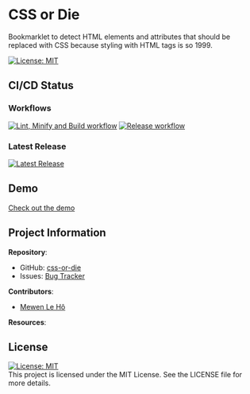 # CSS or Die

Bookmarklet to detect HTML elements and attributes that should be replaced with CSS because styling with HTML tags is so 1999.

[![License: MIT](https://img.shields.io/badge/License-MIT-yellow.svg)](./LICENSE)

## CI/CD Status

### Workflows
[![Lint, Minify and Build workflow](https://github.com/MewenLeHo/css-or-die/actions/workflows/lint-minify-build.yml/badge.svg)](https://github.com/MewenLeHo/css-or-die/actions/workflows/lint-minify.yml)
[![Release workflow](https://github.com/MewenLeHo/css-or-die/actions/workflows/release.yml/badge.svg)](https://github.com/MewenLeHo/css-or-die/actions/workflows/release.yml)

### Latest Release
[![Latest Release](https://img.shields.io/github/v/release/MewenLeHo/css-or-die?label=latest&style=flat)](https://github.com/MewenLeHo/css-or-die/releases/latest)

## Demo

[Check out the demo](https://mewenleho.github.io/css-or-die/)

## Project Information

**Repository**:
- GitHub: [css-or-die](https://github.com/MewenLeHo/css-or-die)
- Issues: [Bug Tracker](https://github.com/MewenLeHo/css-or-die/issues)

**Contributors**:
- [Mewen Le Hô](https://github.com/MewenLeHo)

**Resources**:


## License

[![License: MIT](https://img.shields.io/badge/License-MIT-yellow.svg)](./LICENSE)  
This project is licensed under the MIT License. See the LICENSE file for more details.
